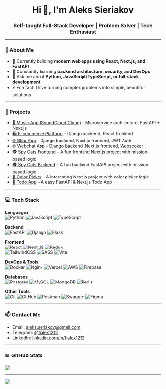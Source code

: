 <h1 align="center">Hi 👋, I'm Aleks Sieriakov</h1>
<h3 align="center">Self-taught Full-Stack Developer | Problem Solver | Tech Enthusiast</h3>

---

### 🧠 About Me

- 🔭 Currently building **modern web apps using React, Next.js, and FastAPI**
- 🌱 Constantly learning **backend architecture, security, and DevOps**
- 💬 Ask me about **Python, JavaScript/TypeScript, or full-stack development**
- ⚡ Fun fact: I love turning complex problems into simple, beautiful solutions

---

### 🚀 Projects

- [🎵 Music App (SoundCloud Clone)](https://github.com/fialex1212/your-music-app) – Microservice architecture, FastAPI + Next.js
- [🛍️ E-commerce Platform](https://github.com/fialex1212/ecommerce-app) – Django backend, React frontend
- [🌐 Blog App](https://github.com/Fialex1212/django-nextjs-blog) – Django backend, Next.js frontend, JWT Auth
- [🌐 Webchat App](https://github.com/Fialex1212/django-nextjs-webchat) – Django backend, Next.js frontend, Webscoker
- [🕵️ Spy Cats Frontend](https://github.com/fialex1212/spy-cats) – A fun frontend Next.js project with mission-based logic
- [🕵️ Spy Cats Backend](https://github.com/fialex1212/spy-cats) – A fun backend FastAPI project with mission-based logic
- [🎨 Color Picker](https://github.com/Fialex1212/nextjs-color-picker) – A interesting Next.js project with color picker logic
- [🎯 Todo App](https://github.com/Fialex1212/fastapi-react-todo) – A easy FastAPI & Next.js Todo App

---

### 💻 Tech Stack

**Languages**  
![Python](https://img.shields.io/badge/python-3670A0?style=for-the-badge&logo=python&logoColor=ffdd54) 
![JavaScript](https://img.shields.io/badge/javascript-%23323330.svg?style=for-the-badge&logo=javascript&logoColor=%23F7DF1E) 
![TypeScript](https://img.shields.io/badge/typescript-%23007ACC.svg?style=for-the-badge&logo=typescript&logoColor=white)  

**Backend**  
![FastAPI](https://img.shields.io/badge/FastAPI-005571?style=for-the-badge&logo=fastapi) 
![Django](https://img.shields.io/badge/django-%23092E20.svg?style=for-the-badge&logo=django&logoColor=white) 
![Flask](https://img.shields.io/badge/flask-%23000.svg?style=for-the-badge&logo=flask&logoColor=white) 

**Frontend**  
![React](https://img.shields.io/badge/react-%2320232a.svg?style=for-the-badge&logo=react&logoColor=%2361DAFB) 
![Next JS](https://img.shields.io/badge/Next-black?style=for-the-badge&logo=next.js&logoColor=white) 
![Redux](https://img.shields.io/badge/redux-%23593d88.svg?style=for-the-badge&logo=redux&logoColor=white)  
![TailwindCSS](https://img.shields.io/badge/tailwindcss-%2338B2AC.svg?style=for-the-badge&logo=tailwind-css&logoColor=white)
![SASS](https://img.shields.io/badge/SASS-hotpink.svg?style=for-the-badge&logo=SASS&logoColor=white)
![Vite](https://img.shields.io/badge/vite-%23646CFF.svg?style=for-the-badge&logo=vite&logoColor=white)

**DevOps & Tools**  
![Docker](https://img.shields.io/badge/docker-%230db7ed.svg?style=for-the-badge&logo=docker&logoColor=white)
![Nginx](https://img.shields.io/badge/nginx-%23009639.svg?style=for-the-badge&logo=nginx&logoColor=white)
![Vercel](https://img.shields.io/badge/vercel-%23000000.svg?style=for-the-badge&logo=vercel&logoColor=white)
![AWS](https://img.shields.io/badge/AWS-%23FF9900.svg?style=for-the-badge&logo=amazon-aws&logoColor=white)
![Firebase](https://img.shields.io/badge/firebase-%23039BE5.svg?style=for-the-badge&logo=firebase)

**Databases**  
![Postgres](https://img.shields.io/badge/postgres-%23316192.svg?style=for-the-badge&logo=postgresql&logoColor=white) 
![MySQL](https://img.shields.io/badge/mysql-4479A1.svg?style=for-the-badge&logo=mysql&logoColor=white) 
![MongoDB](https://img.shields.io/badge/MongoDB-%234ea94b.svg?style=for-the-badge&logo=mongodb&logoColor=white) 
![Redis](https://img.shields.io/badge/redis-%23DD0031.svg?style=for-the-badge&logo=redis&logoColor=white) 

**Other Tools**  
![Git](https://img.shields.io/badge/git-%23F05033.svg?style=for-the-badge&logo=git&logoColor=white) 
![GitHub](https://img.shields.io/badge/github-%23121011.svg?style=for-the-badge&logo=github&logoColor=white)
![Postman](https://img.shields.io/badge/Postman-FF6C37?style=for-the-badge&logo=postman&logoColor=white)
![Swagger](https://img.shields.io/badge/-Swagger-%23Clojure?style=for-the-badge&logo=swagger&logoColor=white)
![Figma](https://img.shields.io/badge/figma-%23F24E1E.svg?style=for-the-badge&logo=figma&logoColor=white)

---

### 📫 Contact Me

- Email: aleks.seriakov@gmail.com
- Telegram: [@fialex1212](https://t.me/TrueKanekiGhoul1000_7)
- LinkedIn: [linkedin.com/in/fialex1212](https://www.linkedin.com/in/alex-seriakov-a2bb94277/)

---

### 📊 GitHub Stats

![](https://github-readme-stats.vercel.app/api/top-langs/?username=fialex1212&theme=dark&hide_border=false&include_all_commits=true&count_private=true&layout=compact)

---

[![](https://visitcount.itsvg.in/api?id=fialex1212&icon=0&color=0)](https://visitcount.itsvg.in)

<!-- Proudly created with GPRM ( https://gprm.itsvg.in ) -->

